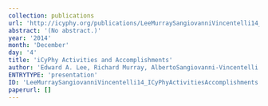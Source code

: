 ```yaml
---
collection: publications
url: 'http://icyphy.org/publications/LeeMurraySangiovanniVincentelli14_ICyPhyActivitiesAccomplishments'
abstract: '(No abstract.)'
year: '2014'
month: 'December'
day: '4'
title: 'iCyPhy Activities and Accomplishments'
author: 'Edward A. Lee, Richard Murray, AlbertoSangiovanni-Vincentelli'
ENTRYTYPE: 'presentation'
ID: 'LeeMurraySangiovanniVincentelli14_ICyPhyActivitiesAccomplishments'
paperurl: []
---
```

